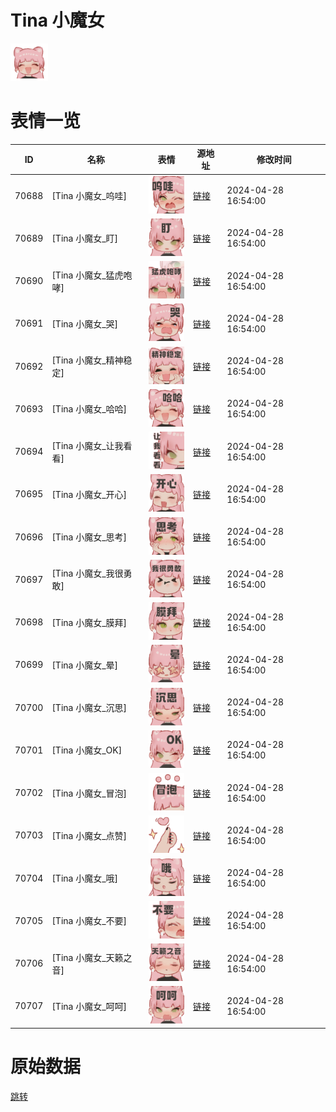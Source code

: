 # Tina 小魔女

<img src="./cover.png" height="60" alt="cover" />

# 表情一览

|ID|名称|表情|源地址|修改时间|
|----|----|----|----|----|
|70688|[Tina 小魔女_呜哇]|<img src="./pic/070688_%5BTina 小魔女_呜哇%5D.png" height="60" alt="呜哇"/>|[链接](https://i0.hdslb.com/bfs/garb/a912019471399addc237ad6b9eda8c4582e41a39.png)|2024-04-28 16:54:00|
|70689|[Tina 小魔女_盯]|<img src="./pic/070689_%5BTina 小魔女_盯%5D.png" height="60" alt="盯"/>|[链接](https://i0.hdslb.com/bfs/garb/8bdbecab6a25f93680c989c25bc0157792cd1ba6.png)|2024-04-28 16:54:00|
|70690|[Tina 小魔女_猛虎咆哮]|<img src="./pic/070690_%5BTina 小魔女_猛虎咆哮%5D.png" height="60" alt="猛虎咆哮"/>|[链接](https://i0.hdslb.com/bfs/garb/89d48dbd91f97ea44ea70c687fe07927d56e08b7.png)|2024-04-28 16:54:00|
|70691|[Tina 小魔女_哭]|<img src="./pic/070691_%5BTina 小魔女_哭%5D.png" height="60" alt="哭"/>|[链接](https://i0.hdslb.com/bfs/garb/4bc6b2d402ab96176e0e92a621e237a1ca323047.png)|2024-04-28 16:54:00|
|70692|[Tina 小魔女_精神稳定]|<img src="./pic/070692_%5BTina 小魔女_精神稳定%5D.png" height="60" alt="精神稳定"/>|[链接](https://i0.hdslb.com/bfs/garb/4bd07d4262eee1d3155e71d4f5cc64b5eca9428a.png)|2024-04-28 16:54:00|
|70693|[Tina 小魔女_哈哈]|<img src="./pic/070693_%5BTina 小魔女_哈哈%5D.png" height="60" alt="哈哈"/>|[链接](https://i0.hdslb.com/bfs/garb/92bdb0de99c43c4f69613284c1ae63ac1bc1acb2.png)|2024-04-28 16:54:00|
|70694|[Tina 小魔女_让我看看]|<img src="./pic/070694_%5BTina 小魔女_让我看看%5D.png" height="60" alt="让我看看"/>|[链接](https://i0.hdslb.com/bfs/garb/6b5b12abc3c6f6b345e45eff904b814de5d5977f.png)|2024-04-28 16:54:00|
|70695|[Tina 小魔女_开心]|<img src="./pic/070695_%5BTina 小魔女_开心%5D.png" height="60" alt="开心"/>|[链接](https://i0.hdslb.com/bfs/garb/047211044b391ffd6637d07d77c0f55445c99dde.png)|2024-04-28 16:54:00|
|70696|[Tina 小魔女_思考]|<img src="./pic/070696_%5BTina 小魔女_思考%5D.png" height="60" alt="思考"/>|[链接](https://i0.hdslb.com/bfs/garb/43d82b66e7e91f3b1ff548fbf1df0eac1a9b6248.png)|2024-04-28 16:54:00|
|70697|[Tina 小魔女_我很勇敢]|<img src="./pic/070697_%5BTina 小魔女_我很勇敢%5D.png" height="60" alt="我很勇敢"/>|[链接](https://i0.hdslb.com/bfs/garb/4c528e56855b3d916f26a422b4daa69f9df51072.png)|2024-04-28 16:54:00|
|70698|[Tina 小魔女_膜拜]|<img src="./pic/070698_%5BTina 小魔女_膜拜%5D.png" height="60" alt="膜拜"/>|[链接](https://i0.hdslb.com/bfs/garb/e95f33f164ca645049a3eece2cd3e8bb083c7bb0.png)|2024-04-28 16:54:00|
|70699|[Tina 小魔女_晕]|<img src="./pic/070699_%5BTina 小魔女_晕%5D.png" height="60" alt="晕"/>|[链接](https://i0.hdslb.com/bfs/garb/58785ecbc5b2607345ed7f63d8ca2b1597c787cb.png)|2024-04-28 16:54:00|
|70700|[Tina 小魔女_沉思]|<img src="./pic/070700_%5BTina 小魔女_沉思%5D.png" height="60" alt="沉思"/>|[链接](https://i0.hdslb.com/bfs/garb/aed9647643b6494862c819483c25d94c4b00e01b.png)|2024-04-28 16:54:00|
|70701|[Tina 小魔女_OK]|<img src="./pic/070701_%5BTina 小魔女_OK%5D.png" height="60" alt="OK"/>|[链接](https://i0.hdslb.com/bfs/garb/28764ab3f56e28b2dcc79676333282e3aa30105b.png)|2024-04-28 16:54:00|
|70702|[Tina 小魔女_冒泡]|<img src="./pic/070702_%5BTina 小魔女_冒泡%5D.png" height="60" alt="冒泡"/>|[链接](https://i0.hdslb.com/bfs/garb/dded948c7a933bb18a6bc4aabd4209a9a6933e14.png)|2024-04-28 16:54:00|
|70703|[Tina 小魔女_点赞]|<img src="./pic/070703_%5BTina 小魔女_点赞%5D.png" height="60" alt="点赞"/>|[链接](https://i0.hdslb.com/bfs/garb/aad0c12e433bd269f4c27657d6984488fac032cf.png)|2024-04-28 16:54:00|
|70704|[Tina 小魔女_哦]|<img src="./pic/070704_%5BTina 小魔女_哦%5D.png" height="60" alt="哦"/>|[链接](https://i0.hdslb.com/bfs/garb/cbb997d8a6766d2236a410ba98710531ffb70ff5.png)|2024-04-28 16:54:00|
|70705|[Tina 小魔女_不要]|<img src="./pic/070705_%5BTina 小魔女_不要%5D.png" height="60" alt="不要"/>|[链接](https://i0.hdslb.com/bfs/garb/26db44b7d7b078498dd90fe69018a193dcca865d.png)|2024-04-28 16:54:00|
|70706|[Tina 小魔女_天籁之音]|<img src="./pic/070706_%5BTina 小魔女_天籁之音%5D.png" height="60" alt="天籁之音"/>|[链接](https://i0.hdslb.com/bfs/garb/d24c13b3b482ef404fe660843de5d09dd14a92b1.png)|2024-04-28 16:54:00|
|70707|[Tina 小魔女_呵呵]|<img src="./pic/070707_%5BTina 小魔女_呵呵%5D.png" height="60" alt="呵呵"/>|[链接](https://i0.hdslb.com/bfs/garb/f08e84e3fdf37c8d4161eb45c7c32d842ce5b0e1.png)|2024-04-28 16:54:00|

# 原始数据

[跳转](./raw.json)

